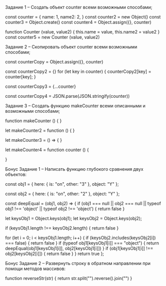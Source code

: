 Задание 1 – Создать объект counter всеми возможными способами;

const counter = {
name: 1,
name2: 2,
}
const counter2 = new Object()
const counter3 = Object.create()
const counter4 = Object.assign({}, counter)

function Counter (value, value2) {
this.name = value,
this.name2 =  value2
}
const counter5 = new Counter (value, value2)



Задание 2 – Скопировать объект counter всеми
возможными способами;

const counterCopy = Object.assign({}, counter)

const counterCopy2 = {}
for (let key in counter) { counterCopy2[key] = counter[key]; }

const counterCopy3 = {...counter}

const counterCopy4 = JSON.parse(JSON.stringify(counter)) 



Задание 3 – Создать функцию makeCounter всеми описанными и возможными способами;

function makeCounter () {
}

let makeCounter2 = function () {
} 

let makeCounter3 = () => {
}

let makeCounter4 = function counter () {
    
}



Бонус
Задание 1 –
Написать функцию глубокого сравнения двух объектов:


const obj1 = { here: { is:
"on", other: "3" }, object: "Y" };

const obj2 = { here: { is:
"on", other: "2" }, object: "Y" };

const deepEqual = (obj1, obj2) => {
if (obj1 === null || obj2 === null || typeof obj1 !== 'object' || typeof obj2 !== 'object') { return false }
    
let keysObj1 = Object.keys(obj1);
let keysObj2 = Object.keys(obj2);

 if (keysObj1.length !== keysObj2.length) { return false }
    
 for (let i = 0; i < keysObj1.length; i++) {
        if (keysObj2.includes(keysObj2[i]) === false) { return false }
        if (typeof obj1[keysObj1[i]] === "object") { return deepEqual(obj1[keysObj1[i]], obj2[keysObj1[i]]) }
        if (obj1[keysObj1[i]] !== obj2[keysObj2[i]]) { return false }
            }
             return true
                 };



Бонус 
Задание 2 –
Развернуть строку в обратном направлении при помощи методов массивов:

function reverseStr(str) {
  return str.split("").reverse().join("")
}
